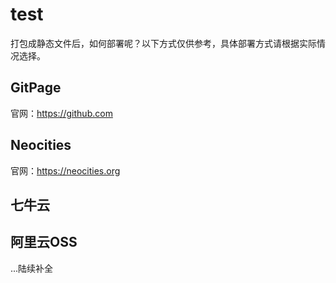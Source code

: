 # test
打包成静态文件后，如何部署呢？以下方式仅供参考，具体部署方式请根据实际情况选择。

## GitPage
官网：https://github.com

## Neocities
官网：https://neocities.org

## 七牛云

## 阿里云OSS



...陆续补全